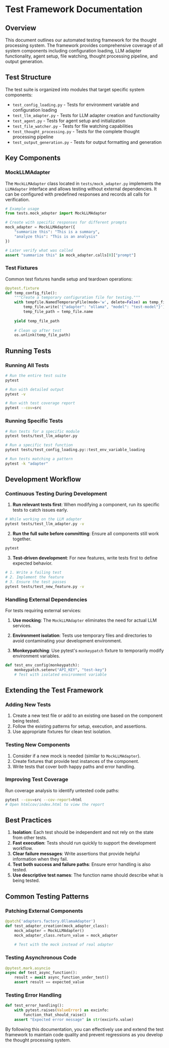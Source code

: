 # Test Framework Documentation

## Overview

This document outlines our automated testing framework for the thought processing system. The framework provides comprehensive coverage of all system components including configuration loading, LLM adapter functionality, agent setup, file watching, thought processing pipeline, and output generation.

## Test Structure

The test suite is organized into modules that target specific system components:

- `test_config_loading.py` - Tests for environment variable and configuration loading
- `test_llm_adapter.py` - Tests for LLM adapter creation and functionality
- `test_agent.py` - Tests for agent setup and initialization
- `test_file_watcher.py` - Tests for file watching capabilities
- `test_thought_processing.py` - Tests for the complete thought processing pipeline
- `test_output_generation.py` - Tests for output formatting and generation

## Key Components

### MockLLMAdapter

The `MockLLMAdapter` class located in `tests/mock_adapter.py` implements the `LLMAdapter` interface and allows testing without external dependencies. It can be configured with predefined responses and records all calls for verification.

```python
# Example usage
from tests.mock_adapter import MockLLMAdapter

# Create with specific responses for different prompts
mock_adapter = MockLLMAdapter({
    "summarize this": "This is a summary",
    "analyze this": "This is an analysis"
})

# Later verify what was called
assert "summarize this" in mock_adapter.calls[0]["prompt"]
```

### Test Fixtures

Common test fixtures handle setup and teardown operations:

```python
@pytest.fixture
def temp_config_file():
    """Create a temporary configuration file for testing."""
    with tempfile.NamedTemporaryFile(mode='w', delete=False) as temp_file:
        temp_file.write('{"adapter": "ollama", "model": "test-model"}')
        temp_file_path = temp_file.name
    
    yield temp_file_path
    
    # Clean up after test
    os.unlink(temp_file_path)
```

## Running Tests

### Running All Tests

```bash
# Run the entire test suite
pytest

# Run with detailed output
pytest -v

# Run with test coverage report
pytest --cov=src
```

### Running Specific Tests

```bash
# Run tests for a specific module
pytest tests/test_llm_adapter.py

# Run a specific test function
pytest tests/test_config_loading.py::test_env_variable_loading

# Run tests matching a pattern
pytest -k "adapter"
```

## Development Workflow

### Continuous Testing During Development

1. **Run relevant tests first**: When modifying a component, run its specific tests to catch issues early.

```bash
# While working on the LLM adapter
pytest tests/test_llm_adapter.py -v
```

2. **Run the full suite before committing**: Ensure all components still work together.

```bash
pytest
```

3. **Test-driven development**: For new features, write tests first to define expected behavior.

```bash
# 1. Write a failing test
# 2. Implement the feature
# 3. Ensure the test passes
pytest tests/test_new_feature.py -v
```

### Handling External Dependencies

For tests requiring external services:

1. **Use mocking**: The `MockLLMAdapter` eliminates the need for actual LLM services.

2. **Environment isolation**: Tests use temporary files and directories to avoid contaminating your development environment.

3. **Monkeypatching**: Use pytest's `monkeypatch` fixture to temporarily modify environment variables.

```python
def test_env_config(monkeypatch):
    monkeypatch.setenv("API_KEY", "test-key")
    # Test with isolated environment variable
```

## Extending the Test Framework

### Adding New Tests

1. Create a new test file or add to an existing one based on the component being tested.
2. Follow the existing patterns for setup, execution, and assertions.
3. Use appropriate fixtures for clean test isolation.

### Testing New Components

1. Consider if a new mock is needed (similar to `MockLLMAdapter`).
2. Create fixtures that provide test instances of the component.
3. Write tests that cover both happy paths and error handling.

### Improving Test Coverage

Run coverage analysis to identify untested code paths:

```bash
pytest --cov=src --cov-report=html
# Open htmlcov/index.html to view the report
```

## Best Practices

1. **Isolation**: Each test should be independent and not rely on the state from other tests.
2. **Fast execution**: Tests should run quickly to support the development workflow.
3. **Clear failure messages**: Write assertions that provide helpful information when they fail.
4. **Test both success and failure paths**: Ensure error handling is also tested.
5. **Use descriptive test names**: The function name should describe what is being tested.

## Common Testing Patterns

### Patching External Components

```python
@patch('adapters.factory.OllamaAdapter')
def test_adapter_creation(mock_adapter_class):
    mock_adapter = MockLLMAdapter()
    mock_adapter_class.return_value = mock_adapter
    
    # Test with the mock instead of real adapter
```

### Testing Asynchronous Code

```python
@pytest.mark.asyncio
async def test_async_function():
    result = await async_function_under_test()
    assert result == expected_value
```

### Testing Error Handling

```python
def test_error_handling():
    with pytest.raises(ValueError) as excinfo:
        function_that_should_raise()
    assert "Expected error message" in str(excinfo.value)
```

By following this documentation, you can effectively use and extend the test framework to maintain code quality and prevent regressions as you develop the thought processing system.